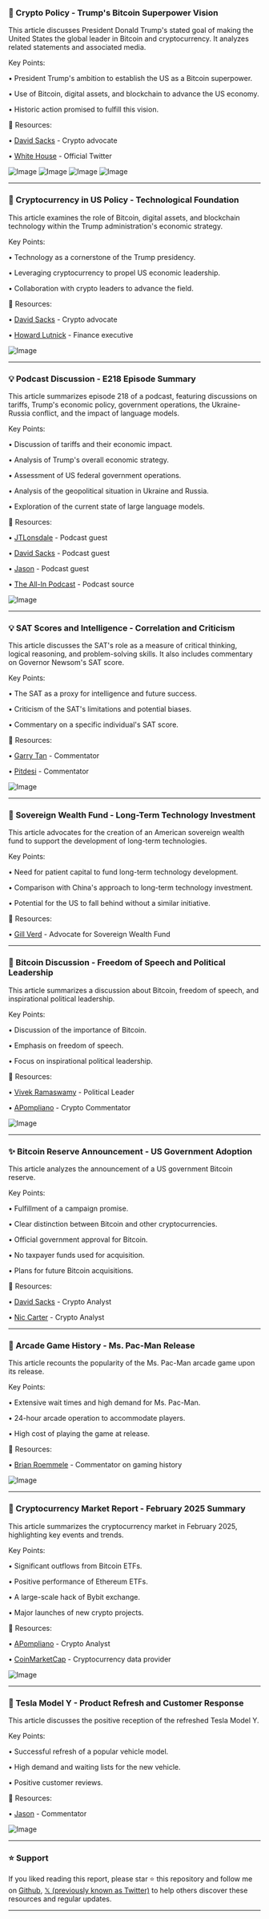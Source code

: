 ### 🤖 Crypto Policy - Trump's Bitcoin Superpower Vision

This article discusses President Donald Trump's stated goal of making the United States the global leader in Bitcoin and cryptocurrency.  It analyzes related statements and associated media.

Key Points:

• President Trump's ambition to establish the US as a Bitcoin superpower.


•  Use of Bitcoin, digital assets, and blockchain to advance the US economy.


• Historic action promised to fulfill this vision.



🔗 Resources:

• [David Sacks](https://x.com/DavidSacks) -  Crypto advocate


• [White House](https://x.com/WhiteHouse) - Official Twitter


![Image](https://pbs.twimg.com/media/GleUlYZWMAAyjbx?format=jpg&name=360x360)
![Image](https://pbs.twimg.com/media/GleUlYYWUAA001K?format=jpg&name=360x360)
![Image](https://pbs.twimg.com/media/GleUlYXXgAA3i-4?format=jpg&name=360x360)
![Image](https://pbs.twimg.com/media/GleUlYYXQAATnkb?format=jpg&name=360x360)


---

### 🤖  Cryptocurrency in US Policy -  Technological Foundation

This article examines the role of Bitcoin, digital assets, and blockchain technology within the Trump administration's economic strategy.

Key Points:

• Technology as a cornerstone of the Trump presidency.


•  Leveraging cryptocurrency to propel US economic leadership.


•  Collaboration with crypto leaders to advance the field.



🔗 Resources:

• [David Sacks](https://x.com/DavidSacks) - Crypto advocate


• [Howard Lutnick](https://x.com/howardlutnick) - Finance executive


![Image](https://pbs.twimg.com/ext_tw_video_thumb/1898139318650015744/pu/img/w-16vX5uui05q3X9.jpg)


---

### 💡 Podcast Discussion -  E218 Episode Summary

This article summarizes episode 218 of a podcast, featuring discussions on tariffs, Trump's economic policy, government operations, the Ukraine-Russia conflict, and the impact of language models.

Key Points:

• Discussion of tariffs and their economic impact.


• Analysis of Trump's overall economic strategy.


•  Assessment of US federal government operations.


•  Analysis of the geopolitical situation in Ukraine and Russia.


•  Exploration of the current state of large language models.



🔗 Resources:

• [JTLonsdale](https://x.com/JTLonsdale) - Podcast guest


• [David Sacks](https://x.com/DavidSacks) - Podcast guest


• [Jason](https://x.com/Jason) - Podcast guest


• [The All-In Podcast](https://x.com/theallinpod) - Podcast source


![Image](https://pbs.twimg.com/amplify_video_thumb/1898178230894432256/img/X1k1jmvePBkppJLE.jpg)


---

### 💡 SAT Scores and Intelligence -  Correlation and Criticism

This article discusses the SAT's role as a measure of critical thinking, logical reasoning, and problem-solving skills. It also includes commentary on Governor Newsom's SAT score.

Key Points:

• The SAT as a proxy for intelligence and future success.


•  Criticism of the SAT's limitations and potential biases.


•  Commentary on a specific individual's SAT score.



🔗 Resources:

• [Garry Tan](https://x.com/garrytan) - Commentator


• [Pitdesi](https://x.com/pitdesi) - Commentator


![Image](https://pbs.twimg.com/media/GlcxHxiXUAAIle5?format=jpg&name=small)


---

### 🤖 Sovereign Wealth Fund - Long-Term Technology Investment

This article advocates for the creation of an American sovereign wealth fund to support the development of long-term technologies.

Key Points:

• Need for patient capital to fund long-term technology development.


•  Comparison with China's approach to long-term technology investment.


•  Potential for the US to fall behind without a similar initiative.



🔗 Resources:

• [Gill Verd](https://x.com/GillVerd) -  Advocate for Sovereign Wealth Fund


---

### 🤖 Bitcoin Discussion -  Freedom of Speech and Political Leadership

This article summarizes a discussion about Bitcoin, freedom of speech, and inspirational political leadership.

Key Points:

• Discussion of the importance of Bitcoin.


•  Emphasis on freedom of speech.


•  Focus on inspirational political leadership.



🔗 Resources:

• [Vivek Ramaswamy](https://x.com/VivekGRamaswamy) -  Political Leader


• [APompliano](https://x.com/APompliano) -  Crypto Commentator


![Image](https://pbs.twimg.com/amplify_video_thumb/1897833704413609984/img/qq88Sa233jQRpuVO.jpg)


---

### ✨ Bitcoin Reserve Announcement -  US Government Adoption

This article analyzes the announcement of a US government Bitcoin reserve.

Key Points:

• Fulfillment of a campaign promise.


•  Clear distinction between Bitcoin and other cryptocurrencies.


•  Official government approval for Bitcoin.


•  No taxpayer funds used for acquisition.


•  Plans for future Bitcoin acquisitions.



🔗 Resources:

• [David Sacks](https://x.com/DavidSacks) - Crypto Analyst


• [Nic Carter](https://x.com/nic__carter) - Crypto Analyst


---

### 🚀  Arcade Game History - Ms. Pac-Man Release

This article recounts the popularity of the Ms. Pac-Man arcade game upon its release.

Key Points:

• Extensive wait times and high demand for Ms. Pac-Man.


•  24-hour arcade operation to accommodate players.


•  High cost of playing the game at release.



🔗 Resources:

• [Brian Roemmele](https://x.com/BrianRoemmele) -  Commentator on gaming history


![Image](https://pbs.twimg.com/ext_tw_video_thumb/1897746584017989632/pu/img/qXa79au97r4VmLDS.jpg)


---

### 🤖 Cryptocurrency Market Report - February 2025 Summary

This article summarizes the cryptocurrency market in February 2025, highlighting key events and trends.

Key Points:

• Significant outflows from Bitcoin ETFs.


•  Positive performance of Ethereum ETFs.


•  A large-scale hack of Bybit exchange.


•  Major launches of new crypto projects.



🔗 Resources:

• [APompliano](https://x.com/APompliano) - Crypto Analyst


• [CoinMarketCap](https://x.com/CoinMarketCap) - Cryptocurrency data provider


![Image](https://pbs.twimg.com/media/GlWqz27W8AAXIIa?format=png&name=small)


---

### 🚀 Tesla Model Y -  Product Refresh and Customer Response

This article discusses the positive reception of the refreshed Tesla Model Y.

Key Points:

•  Successful refresh of a popular vehicle model.


•  High demand and waiting lists for the new vehicle.


•  Positive customer reviews.



🔗 Resources:

• [Jason](https://x.com/Jason) - Commentator


![Image](https://pbs.twimg.com/media/GlQq5T_a4AAw6a3?format=jpg&name=small)


---

### ⭐️ Support

If you liked reading this report, please star ⭐️ this repository and follow me on [Github](https://github.com/Drix10), [𝕏 (previously known as Twitter)](https://x.com/DRIX_10_) to help others discover these resources and regular updates.

---